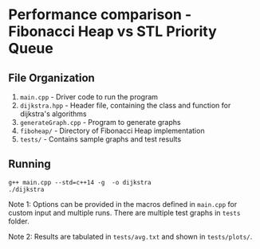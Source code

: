 # Performance comparison - Fibonacci Heap vs STL Priority Queue

## File Organization

1. `main.cpp` - Driver code to run the program
2. `dijkstra.hpp` - Header file, containing the class and function for dijkstra's algorithms
3. `generateGraph.cpp` - Program to generate graphs
4. `fiboheap/` -  Directory of Fibonacci Heap implementation
5. `tests/` - Contains sample graphs and test results

## Running
```
g++ main.cpp --std=c++14 -g  -o dijkstra
./dijkstra
```
Note 1: Options can be provided in the macros defined in `main.cpp` for custom input and multiple runs. There are multiple test graphs in `tests` folder. 

Note 2: Results are tabulated in `tests/avg.txt` and shown in `tests/plots/`.